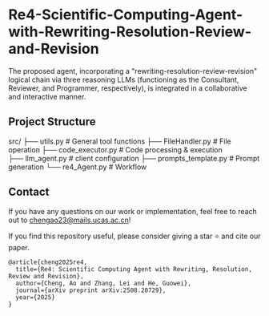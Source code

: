 # Re4-Scientific-Computing-Agent-with-Rewriting-Resolution-Review-and-Revision
The proposed agent, incorporating a "rewriting-resolution-review-revision" logical chain via three reasoning LLMs (functioning as the Consultant, Reviewer, and Programmer, respectively), is integrated in a collaborative and interactive manner.

## Project Structure
src/
├── utils.py # General tool functions
├── FileHandler.py # File operation
├── code_executor.py # Code processing & execution  
├── llm_agent.py # client configuration
├── prompts_template.py # Prompt generation
└── re4_Agent.py # Workflow

## Contact
If you have any questions on our work or implementation, feel free to reach out to [chengao23@mails.ucas.ac.cn](mailto:chengao23@mails.ucas.ac.cn)!

If you find this repository useful, please consider giving a star ⭐ and cite our paper.

```
@article{cheng2025re4,
  title={Re4: Scientific Computing Agent with Rewriting, Resolution, Review and Revision},
  author={Cheng, Ao and Zhang, Lei and He, Guowei},
  journal={arXiv preprint arXiv:2508.20729},
  year={2025}
}
```
